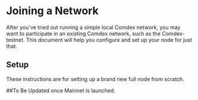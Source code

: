 # Joining a Network

After you've tried out running a simple local Comdex network, you may want to participate in an existing Comdex network, such as the Comdex- testnet. This document will help you configure and set up your node for just that.

## Setup

These instructions are for setting up a brand new full node from scratch.


##To Be Updated once Mainnet is launched.